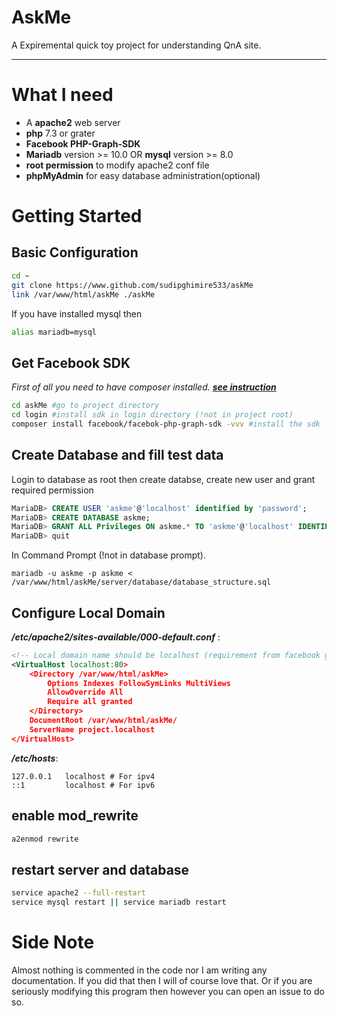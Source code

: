 # AskMe
A Expiremental quick toy project for understanding QnA site.
___
# What I need
* A __apache2__ web server
* __php__ 7.3 or grater
* __Facebook PHP-Graph-SDK__
* __Mariadb__ version >= 10.0 OR __mysql__ version >= 8.0
* __root permission__ to modify apache2 conf file
* __phpMyAdmin__ for easy database administration(optional)
# Getting Started

## Basic Configuration
```zsh
cd ~
git clone https://www.github.com/sudipghimire533/askMe
link /var/www/html/askMe ./askMe
```
If you have installed mysql then
```zsh
alias mariadb=mysql
````

## Get Facebook SDK
*First of all you need to have composer installed. __[see instruction](https://composer.org)__*
```zsh
cd askMe #go to project directory
cd login #install sdk in login directory (!not in project root)
composer install facebook/facebok-php-graph-sdk -vvv #install the sdk
```

## Create Database and fill test data
Login to database as root then create databse, create new user and grant required permission
```sql
MariaDB> CREATE USER 'askme'@'localhost' identified by 'password';
MariaDB> CREATE DATABASE askme;
MariaDB> GRANT ALL Privileges ON askme.* TO 'askme'@'localhost' IDENTIFIED BY 'password';
MariaDB> quit
```
In Command Prompt (!not in database prompt).
```
mariadb -u askme -p askme < /var/www/html/askMe/server/database/database_structure.sql
```

## Configure Local Domain
__*/etc/apache2/sites-available/000-default.conf*__ :
```xml
<!-- Local domain name should be localhost (requirement from facebook graph sdk) -->
<VirtualHost localhost:80>
    <Directory /var/www/html/askMe>
        Options Indexes FollowSymLinks MultiViews
        AllowOverride All
        Require all granted
    </Directory>
	DocumentRoot /var/www/html/askMe/
	ServerName project.localhost
</VirtualHost>
```

__*/etc/hosts*__:
```
127.0.0.1   localhost # For ipv4
::1         localhost # For ipv6
```

## enable mod_rewrite
```apache
a2enmod rewrite
```

## restart server and database
```zsh
service apache2 --full-restart
service mysql restart || service mariadb restart
```
# Side Note
Almost nothing is commented in the code nor I am writing any documentation. If you did that then I will of course love that. Or if you are seriously modifying this program then however you can open an issue to do so.